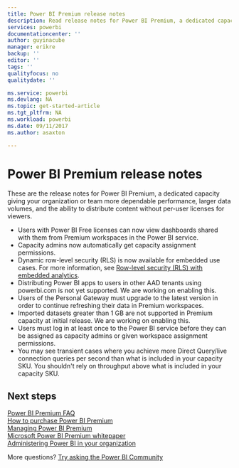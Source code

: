 ```yaml
---
title: Power BI Premium release notes
description: Read release notes for Power BI Premium, a dedicated capacity for your organization or team.
services: powerbi
documentationcenter: ''
author: guyinacube
manager: erikre
backup: ''
editor: ''
tags: ''
qualityfocus: no
qualitydate: ''

ms.service: powerbi
ms.devlang: NA
ms.topic: get-started-article
ms.tgt_pltfrm: NA
ms.workload: powerbi
ms.date: 09/11/2017
ms.author: asaxton

---
```

# Power BI Premium release notes
These are the release notes for Power BI Premium, a dedicated capacity giving your organization or team more dependable performance, larger data volumes, and the ability to distribute content without per-user licenses for viewers.

* Users with Power BI Free licenses can now view dashboards shared with them from Premium workspaces in the Power BI service.
* Capacity admins now automatically get capacity assignment permissions.
* Dynamic row-level security (RLS) is now available for embedded use cases. For more information, see [Row-level security (RLS) with embedded analytics](developer/embedded-row-level-security.md).
* Distributing Power BI apps to users in other AAD tenants using powerbi.com is not yet supported. We are working on enabling this.
* Users of the Personal Gateway must upgrade to the latest version in order to continue refreshing their data in Premium workspaces.
* Imported datasets greater than 1 GB are not supported in Premium capacity at initial release. We are working on enabling this.
* Users must log in at least once to the Power BI service before they can be assigned as capacity admins or given workspace assignment permissions.
* You may see transient cases where you achieve more Direct Query/live connection queries per second than what is included in your capacity SKU. You shouldn't rely on throughput above what is included in your capacity SKU.

## Next steps
[Power BI Premium FAQ](service-premium-faq.md)  
[How to purchase Power BI Premium](service-admin-premium-purchase.md)  
[Managing Power BI Premium](service-admin-premium-manage.md)  
[Microsoft Power BI Premium whitepaper](https://aka.ms/pbipremiumwhitepaper)  
[Administering Power BI in your organization](service-admin-administering-power-bi-in-your-organization.md)  

More questions? [Try asking the Power BI Community](https://community.powerbi.com/)

